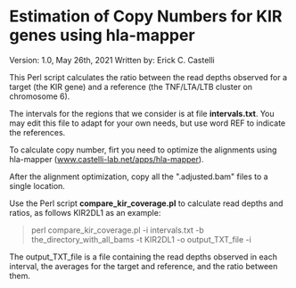 # Estimation of Copy Numbers for KIR genes using hla-mapper
Version: 1.0, May 26th, 2021
Written by: Erick C. Castelli

This Perl script calculates the ratio between the read depths observed for a target (the KIR gene) and a reference (the TNF/LTA/LTB cluster on chromosome 6).

The intervals for the regions that we consider is at file **intervals.txt**. You may edit this file to adapt for your own needs, but use word REF to indicate the references.

To calculate copy number, firt you need to optimize the alignments using hla-mapper (www.castelli-lab.net/apps/hla-mapper).

After the alignment optimization, copy all the ".adjusted.bam" files to a single location.

Use the Perl script **compare_kir_coverage.pl** to calculate read depths and ratios, as follows KIR2DL1 as an example:

> perl compare_kir_coverage.pl -i intervals.txt -b the_directory_with_all_bams -t KIR2DL1 -o output_TXT_file -i

The output_TXT_file is a file containing the read depths observed in each interval, the averages for the target and reference, and the ratio between them.


